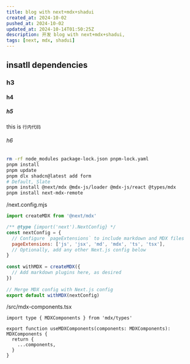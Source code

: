 ```yaml
---
title: blog with next+mdx+shadui
created_at: 2024-10-02
pushed_at: 2024-10-02
updated_at: 2024-10-14T01:50:25Z
description: 开发 blog with next+mdx+shadui, 
tags: [next, mdx, shadui]
---
```



## insatll dependencies
### h3
#### h4
##### h5
this is `行内代码`
###### h6
```sh
rm -rf node_modules package-lock.json pnpm-lock.yaml
pnpm install
pnpm update
pnpm dlx shadcn@latest add form
# Default, Slate
pnpm install @next/mdx @mdx-js/loader @mdx-js/react @types/mdx
pnpm install next-mdx-remote
```

/next.config.mjs
```mjs
import createMDX from '@next/mdx'

/** @type {import('next').NextConfig} */
const nextConfig = {
  // Configure `pageExtensions` to include markdown and MDX files
  pageExtensions: ['js', 'jsx', 'md', 'mdx', 'ts', 'tsx'],
  // Optionally, add any other Next.js config below
}
 
const withMDX = createMDX({
  // Add markdown plugins here, as desired
})
 
// Merge MDX config with Next.js config
export default withMDX(nextConfig)
```

/src/mdx-components.tsx
```tsx
import type { MDXComponents } from 'mdx/types'
 
export function useMDXComponents(components: MDXComponents): MDXComponents {
  return {
    ...components,
  }
}
```